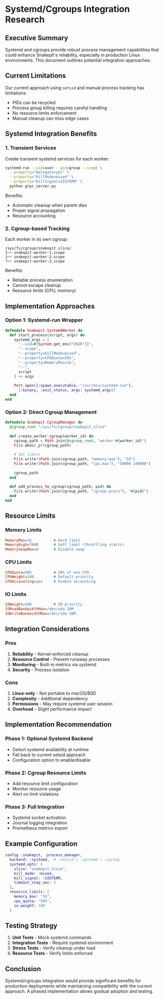 # Systemd/Cgroups Integration Research

## Executive Summary

Systemd and cgroups provide robust process management capabilities that could enhance Snakepit's reliability, especially in production Linux environments. This document outlines potential integration approaches.

## Current Limitations

Our current approach using `setsid` and manual process tracking has limitations:
- PIDs can be recycled
- Process group killing requires careful handling
- No resource limits enforcement
- Manual cleanup can miss edge cases

## Systemd Integration Benefits

### 1. Transient Services
Create transient systemd services for each worker:
```bash
systemd-run --uid=user --gid=group --scope \
  --property="Delegate=yes" \
  --property="KillMode=mixed" \
  --property="KillSignal=SIGTERM" \
  python grpc_server.py
```

Benefits:
- Automatic cleanup when parent dies
- Proper signal propagation
- Resource accounting

### 2. Cgroup-based Tracking
Each worker in its own cgroup:
```
/sys/fs/cgroup/snakepit.slice/
├── snakepit-worker-1.scope
├── snakepit-worker-2.scope
└── snakepit-worker-3.scope
```

Benefits:
- Reliable process enumeration
- Cannot escape cleanup
- Resource limits (CPU, memory)

## Implementation Approaches

### Option 1: Systemd-run Wrapper
```elixir
defmodule Snakepit.SystemdWorker do
  def start_process(script, args) do
    systemd_args = [
      "--uid=#{System.get_env("USER")}",
      "--scope",
      "--property=KillMode=mixed",
      "--property=CPUQuota=50%",
      "--property=MemoryMax=1G",
      "--",
      script
    ] ++ args
    
    Port.open({:spawn_executable, "/usr/bin/systemd-run"}, 
      [:binary, :exit_status, args: systemd_args])
  end
end
```

### Option 2: Direct Cgroup Management
```elixir
defmodule Snakepit.CgroupManager do
  @cgroup_root "/sys/fs/cgroup/snakepit.slice"
  
  def create_worker_cgroup(worker_id) do
    cgroup_path = Path.join(@cgroup_root, "worker-#{worker_id}")
    File.mkdir_p!(cgroup_path)
    
    # Set limits
    File.write!(Path.join(cgroup_path, "memory.max"), "1G")
    File.write!(Path.join(cgroup_path, "cpu.max"), "50000 100000")
    
    cgroup_path
  end
  
  def add_process_to_cgroup(cgroup_path, pid) do
    File.write!(Path.join(cgroup_path, "cgroup.procs"), "#{pid}")
  end
end
```

## Resource Limits

### Memory Limits
```ini
MemoryMax=1G          # Hard limit
MemoryHigh=768M       # Soft limit (throttling starts)
MemorySwapMax=0       # Disable swap
```

### CPU Limits
```ini
CPUQuota=50%          # 50% of one CPU
CPUWeight=100         # Default priority
CPUAccounting=yes     # Enable accounting
```

### IO Limits
```ini
IOWeight=100          # IO priority
IOReadBandwidthMax=/dev/sda 10M
IOWriteBandwidthMax=/dev/sda 10M
```

## Integration Considerations

### Pros
1. **Reliability** - Kernel-enforced cleanup
2. **Resource Control** - Prevent runaway processes
3. **Monitoring** - Built-in metrics via systemd
4. **Security** - Process isolation

### Cons
1. **Linux-only** - Not portable to macOS/BSD
2. **Complexity** - Additional dependency
3. **Permissions** - May require systemd user session
4. **Overhead** - Slight performance impact

## Implementation Recommendation

### Phase 1: Optional Systemd Backend
- Detect systemd availability at runtime
- Fall back to current setsid approach
- Configuration option to enable/disable

### Phase 2: Cgroup Resource Limits
- Add resource limit configuration
- Monitor resource usage
- Alert on limit violations

### Phase 3: Full Integration
- Systemd socket activation
- Journal logging integration
- Prometheus metrics export

## Example Configuration

```elixir
config :snakepit, :process_manager,
  backend: :systemd,  # :setsid | :systemd | :cgroup
  systemd_opts: [
    slice: "snakepit.slice",
    kill_mode: :mixed,
    kill_signal: :SIGTERM,
    timeout_stop_sec: 5
  ],
  resource_limits: [
    memory_max: "1G",
    cpu_quota: "50%",
    io_weight: 100
  ]
```

## Testing Strategy

1. **Unit Tests** - Mock systemd commands
2. **Integration Tests** - Require systemd environment
3. **Stress Tests** - Verify cleanup under load
4. **Resource Tests** - Verify limits enforced

## Conclusion

Systemd/cgroups integration would provide significant benefits for production deployments while maintaining compatibility with the current approach. A phased implementation allows gradual adoption and testing.
